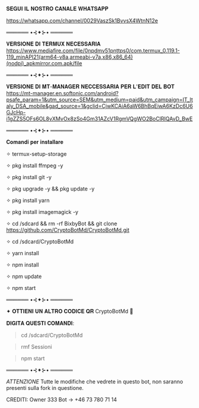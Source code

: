 𝐒𝐄𝐆𝐔𝐈 𝐈𝐋 𝐍𝐎𝐒𝐓𝐑𝐎 𝐂𝐀𝐍𝐀𝐋𝐄 𝐖𝐇𝐀𝐓𝐒𝐀𝐏𝐏 

https://whatsapp.com/channel/0029VaszSk1BvvsX4WtnN12e

══════ •⊰✦⊱• ══════

𝐕𝐄𝐑𝐒𝐈𝐎𝐍𝐄 𝐃𝐈 𝐓𝐄𝐑𝐌𝐔𝐗 𝐍𝐄𝐂𝐄𝐒𝐒𝐀𝐑𝐈𝐀
https://www.mediafire.com/file/0npdmv51pnttps0/com.termux_0.119.1-119_minAPI21(arm64-v8a,armeabi-v7a,x86,x86_64)(nodpi)_apkmirror.com.apk/file


══════ •⊰✦⊱• ══════

𝐕𝐄𝐑𝐒𝐈𝐎𝐍𝐄 𝐃𝐈 𝐌𝐓-𝐌𝐀𝐍𝐀𝐆𝐄𝐑 𝐍𝐄𝐂𝐂𝐄𝐒𝐒𝐀𝐑𝐈𝐀 𝐏𝐄𝐑 𝐋'𝐄𝐃𝐈𝐓 𝐃𝐄𝐋 𝐁𝐎𝐓
https://mt-manager.en.softonic.com/android?psafe_param=1&utm_source=SEM&utm_medium=paid&utm_campaign=IT_Italy_DSA_mobile&gad_source=1&gclid=CjwKCAiA6aW6BhBqEiwA6KzDc6U6GJcHp-i1gZZS5OFs6OL8vXMvOx8zSo4Gm31AZcV1RgmVQgWO2BoClRIQAvD_BwE


══════ •⊰✦⊱• ══════

𝐂𝐨𝐦𝐚𝐧𝐝𝐢 𝐩𝐞𝐫 𝐢𝐧𝐬𝐭𝐚𝐥𝐥𝐚𝐫𝐞

✧ termux-setup-storage

✧ pkg install ffmpeg -y

✧ pkg install git -y

✧ pkg upgrade -y && pkg update -y

✧ pkg install yarn

✧ pkg install imagemagick -y

✧ cd /sdcard && rm -rf BixbyBot && git clone https://github.com/CryptoBotMd/CryptoBotMd.git

✧ cd /sdcard/CryptoBotMd

✧ yarn install 

✧ npm install

✧ npm update

✧ npm start


══════ •⊰✦⊱• ══════

✦ 𝐎𝐓𝐓𝐈𝐄𝐍𝐈 𝐔𝐍 𝐀𝐋𝐓𝐑𝐎 𝐂𝐎𝐃𝐈𝐂𝐄 𝐐𝐑 CryptoBotMd 🔮 

 𝐃𝐈𝐆𝐈𝐓𝐀 𝐐𝐔𝐄𝐒𝐓𝐈 𝐂𝐎𝐌𝐀𝐍𝐃𝐈: 
 
 > cd /sdcard/CryptoBotMd 
 
 > rmf Sessioni 

 > npm start

══════ •⊰✦⊱• ══════

*ATTENZIONE* Tutte le modifiche che vedrete in questo bot, non saranno presenti sulla fork in questione.

CREDITI:
Owner 333 Bot -> +46 73 780 71 14
